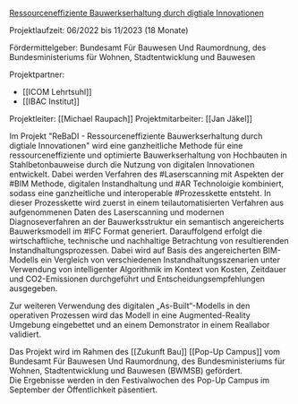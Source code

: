 [Ressourceneffiziente Bauwerkserhaltung durch digtiale Innovationen](https://www.icom.rwth-aachen.de/cms/icom/Forschung/Forschungsprojekte/~vypsm/ReBaDI/)

Projektlaufzeit: 06/2022 bis 11/2023 (18 Monate)

Fördermittelgeber:
Bundesamt Für Bauwesen Und Raumordnung, des Bundesministeriums für Wohnen, Stadtentwicklung und Bauwesen

Projektpartner: 
- [[ICOM Lehrtsuhl]]
- [[IBAC Institut]]

Projektleiter: [[Michael Raupach]]
Projektmitarbeiter: [[Jan Jäkel]]


Im Projekt "ReBaDI - Ressourceneffiziente Bauwerkserhaltung durch digtiale Innovationen" wird eine ganzheitliche Methode für eine ressourceneffiziente und optimierte Bauwerkserhaltung von Hochbauten in Stahlbetonbauweise durch die Nutzung von digitalen Innovationen entwickelt. Dabei werden Verfahren des #Laserscanning mit Aspekten der #BIM Methode, digitalen Instandhaltung und #AR Technoloigie kombiniert, sodass eine ganzheitliche und interoperable #Prozesskette entsteht. In dieser Prozesskette wird zuerst in einem teilautomatisierten Verfahren aus aufgenommenen Daten des Laserscanning und modernen Diagnoseverfahren an der Bauwerksstruktur ein semantisch angereicherts Bauwerksmodell im #IFC Format generiert. Darauffolgend erfolgt die wirtschaftliche, technische und nachhaltige Betrachtung von resultierenden Instandhaltungsprozessen. Dabei wird auf Basis des angereicherten BIM-Modells ein Vergleich von verschiedenen Instandhaltungsszenarien unter Verwendung von intelligenter Algorithmik im Kontext von Kosten, Zeitdauer und CO2-Emissionen durchgeführt und Entscheidungsempfehlungen ausgegeben.

Zur weiteren Verwendung des digitalen „As-Built“-Modells in den operativen Prozessen wird das Modell in eine Augmented-Reality Umgebung eingebettet und an einem Demonstrator in einem Reallabor validiert.  
  
Das Projekt wird im Rahmen des [[Zukunft Bau]] [[Pop-Up Campus]] vom Bundesamt Für Bauwesen Und Raumordnung, des Bundesministeriums für Wohnen, Stadtentwicklung und Bauwesen (BWMSB) gefördert.  
Die Ergebnisse werden in den Festivalwochen des Pop-Up Campus im September der Öffentlichkeit päsentiert.